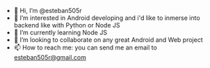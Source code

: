 - 👋 Hi, I’m @esteban505r
- 👀 I’m interested in Android developing and i'd like to inmerse into backend like with Python or Node JS
- 🌱 I’m currently learning Node JS
- 💞️ I’m looking to collaborate on any great Android and Web project
- 📫 How to reach me: you can send me an email to esteban505r@gmail.com

<!---
esteban505r/esteban505r is a ✨ special ✨ repository because its `README.md` (this file) appears on your GitHub profile.
You can click the Preview link to take a look at your changes.
--->
